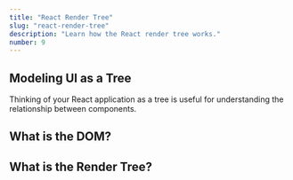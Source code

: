 ```yaml
---
title: "React Render Tree"
slug: "react-render-tree"
description: "Learn how the React render tree works."
number: 9
---
```


## Modeling UI as a Tree

Thinking of your React application as a tree is useful for understanding the relationship between components.

## What is the DOM?

## What is the Render Tree?
